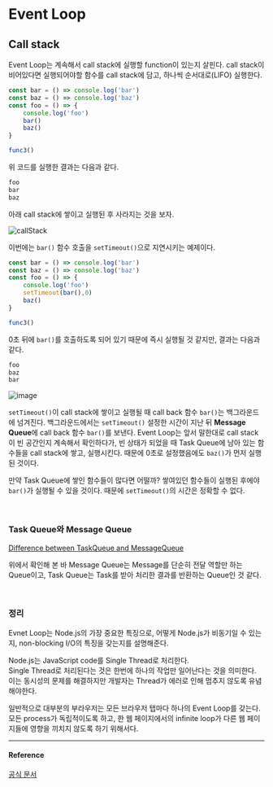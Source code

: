 # Event Loop 

## Call stack

Event Loop는 계속해서 call stack에 실행할 function이 있는지 살핀다. call stack이 비어있다면 실행되어야할 함수를 call stack에 담고, 하나씩 순서대로(LIFO) 실행한다.

```js
const bar = () => console.log('bar')
const baz = () => console.log('baz')
const foo = () => {
    console.log('foo')
    bar()
    baz()
}

func3()
```  
위 코드를 실행한 결과는 다음과 같다. 

```js 
foo
bar
baz
```

아래 call stack에 쌓이고 실행된 후 사라지는 것을 보자. 

![callStack](https://user-images.githubusercontent.com/67260437/85374494-d3f0ea80-b56f-11ea-8d32-0ced3586966b.png)

이번에는 `bar()` 함수 호출을 `setTimeout()`으로 지연시키는 예제이다. 
```js
const bar = () => console.log('bar')
const baz = () => console.log('baz')
const foo = () => {
    console.log('foo')
    setTimeout(bar(),0)
    baz()
}

func3()
```
0초 뒤에 `bar()`를 호출하도록 되어 있기 때문에 즉시 실행될 것 같지만, 결과는 다음과 같다.
```js
foo
baz
bar
```

![image](https://user-images.githubusercontent.com/67260437/85375286-09e29e80-b571-11ea-935a-8782ebe612b5.png)

`setTimeout()`이 call stack에 쌓이고 실행될 때 call back 함수 `bar()`는 백그라운드에 넘겨진다. 백그라운드에서는 `setTimeout()` 설정한 시간이 지난 뒤 **Message Queue**에 call back 함수 `bar()`를 보낸다. Event Loop는 앞서 말한대로 call stack이 빈 공간인지 계속해서 확인하다가, 빈 상태가 되었을 때 Task Queue에 남아 있는 함수들을 call stack에 쌓고, 실행시킨다. 때문에 0초로 설정했음에도 `baz()`가 먼저 실행된 것이다.   

만약 Task Queue에 쌓인 함수들이 많다면 어떨까? 쌓여있던 함수들이 실행된 후에야 `bar()`가 실행될 수 있을 것이다. 때문에 `setTimeout()`의 시간은 정확할 수 없다. 

<br/>  

### Task Queue와 Message Queue

[Difference between TaskQueue and MessageQueue](https://stackoverflow.com/questions/10075817/message-queue-vs-task-queue-difference) 

위에서 확인해 본 바 Message Queue는 Message를 단순히 전달 역할만 하는 Queue이고, Task Queue는 Task를 받아 처리한 결과를 반환하는 Queue인 것 같다. 

<br/>  

### 정리   

Evnet Loop는 Node.js의 가장 중요한 특징으로, 어떻게 Node.js가 비동기일 수 있는지, non-blocking I/O의 특징을 갖는지를 설명해준다.   

Node.js는 JavaScript code를 Single Thread로 처리한다.   
Single Thread로 처리된다는 것은 한번에 하나의 작업만 일어난다는 것을 의미한다. 이는 동시성의 문제를 해결하지만 개발자는 Thread가 에러로 인해 멈추지 않도록 유념해야한다. 

일반적으로 대부분의 부라우저는 모든 브라우저 탭마다 하나의 Event Loop를 갖는다. 모든 process가 독립적이도록 하고, 한 웹 페이지에서의 infinite loop가 다른 웹 페이지들에 영향을 끼치지 않도록 하기 위해서다.

---
#### Reference 
[공식 문서](https://nodejs.dev/learn/the-nodejs-event-loop) 
